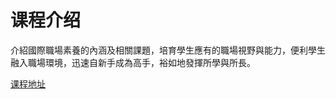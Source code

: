 # 课程介绍 

介紹國際職場素養的內涵及相關課題，培育學生應有的職場視野與能力，便利學生融入職場環境，迅速自新手成為高手，裕如地發揮所學與所長。

[课程地址](https://www.coursera.org/learn/zhichang-suyang)
